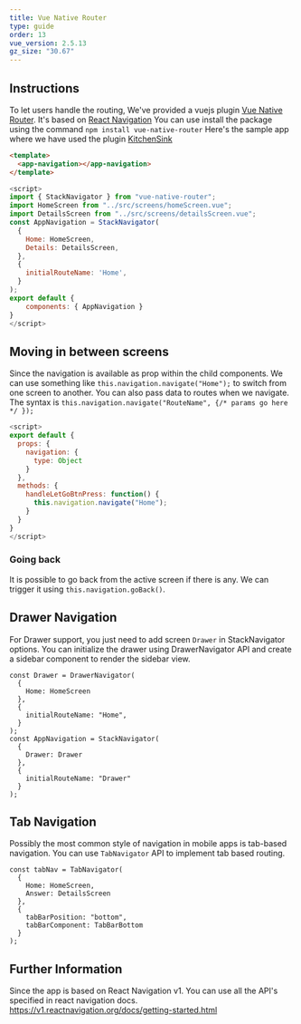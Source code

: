 ```yaml
---
title: Vue Native Router
type: guide
order: 13
vue_version: 2.5.13
gz_size: "30.67"
---
```


## Instructions

To let users handle the routing, We've provided a vuejs plugin [Vue Native Router](https://github.com/GeekyAnts/vue-native-router). It's based on [React Navigation](https://reactnavigation.org/)
You can use install the package using the command `npm install vue-native-router`
Here's the sample app where we have used the plugin [KitchenSink](https://github.com/GeekyAnts/KitchenSink-Vue-Native)

```html
<template>
  <app-navigation></app-navigation>
</template>
```

```js
<script>
import { StackNavigator } from "vue-native-router";
import HomeScreen from "../src/screens/homeScreen.vue";
import DetailsScreen from "../src/screens/detailsScreen.vue";
const AppNavigation = StackNavigator(
  {
    Home: HomeScreen,
    Details: DetailsScreen,
  },
  {
    initialRouteName: 'Home',
  }
);
export default {
    components: { AppNavigation }
}
</script>
```

## Moving in between screens

Since the navigation is available as prop within the child components. We can use something like `this.navigation.navigate("Home");` to switch from one screen to another.
You can also pass data to routes when we navigate. The syntax is `this.navigation.navigate("RouteName", {/* params go here */ });`

```js
<script>
export default {
  props: {
    navigation: {
      type: Object
    }
  },
  methods: {
    handleLetGoBtnPress: function() {
      this.navigation.navigate("Home");
    }
  }
}
</script>
```

### Going back

It is possible to go back from the active screen if there is any. We can trigger it using `this.navigation.goBack()`.

## Drawer Navigation

For Drawer support, you just need to add screen `Drawer` in StackNavigator options.
You can initialize the drawer using DrawerNavigator API and create a sidebar component to render the sidebar view.

```
const Drawer = DrawerNavigator(
  {
    Home: HomeScreen
  },
  {
    initialRouteName: "Home",
  }
);
const AppNavigation = StackNavigator(
  {
    Drawer: Drawer
  },
  {
    initialRouteName: "Drawer"
  }
);
```

## Tab Navigation

Possibly the most common style of navigation in mobile apps is tab-based navigation.
You can use `TabNavigator` API to implement tab based routing.

```
const tabNav = TabNavigator(
  {
    Home: HomeScreen,
    Answer: DetailsScreen
  },
  {
    tabBarPosition: "bottom",
    tabBarComponent: TabBarBottom
  }
);
```

## Further Information

Since the app is based on React Navigation v1. You can use all the API's specified in react navigation docs. https://v1.reactnavigation.org/docs/getting-started.html
